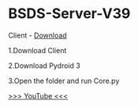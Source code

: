 # BSDS-Server-V39
Client - [Download](https://www.mediafire.com/file/4lqxq2phdswikv1/com.projectbsds.v3999-rev1.apk/file)

1.Download Client

2.Download Pydroid 3

3.Open the folder and run Core.py

[>>> YouTube <<<](https://youtube.com/channel/UCMUGYQNm2_zd35aHwe_-eyQ)
